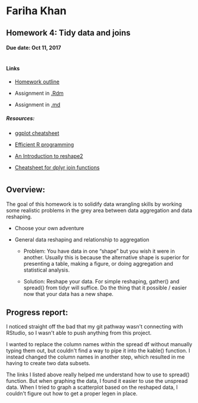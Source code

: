 # Fariha Khan 

## Homework 4: Tidy data and joins
#### Due date: Oct 11, 2017

#
#### **Links**

 - [Homework outline](http://stat545.com/hw04_tidy-data-joins.html)
 
 - Assignment in [.Rdm](https://github.com/farihakhan/STAT545-hw-khan-fariha/blob/master/hw_04/hw04_tidyData.Rmd) 
 
 - Assignment in [.md](https://github.com/farihakhan/STAT545-hw-khan-fariha/blob/master/hw_04/hw04_tidyData.md) 
 
##### Resources:

 - [ggplot cheatsheet](https://www.rstudio.com/wp-content/uploads/2015/03/ggplot2-cheatsheet.pdf)
 
 - [Efficient R programming](https://csgillespie.github.io/efficientR/5-5-dplyr.html#renaming-columns)
 
 - [An Introduction to reshape2](http://seananderson.ca/2013/10/19/reshape.html)
 
 - [Cheatsheet for dplyr join functions](http://stat545.com/bit001_dplyr-cheatsheet.html)
 

#
## **Overview:**

The goal of this homework is to solidify data wrangling skills by working some realistic problems in the grey area between data aggregation and data reshaping.

 - Choose your own adventure
 
 - General data reshaping and relationship to aggregation
 
      - Problem: You have data in one “shape” but you wish it were in another. Usually this is because the alternative shape is superior for presenting a table, making a figure, or doing aggregation and statistical analysis.
      
      - Solution: Reshape your data. For simple reshaping, gather() and spread() from tidyr will suffice. Do the thing that it possible / easier now that your data has a new shape.

 
## **Progress report:**

I noticed straight off the bad that my git pathway wasn't connecting with RStudio, so I wasn't able to push anything from this project. 

I wanted to replace the column names within the spread df without manually typing them out, but couldn't find a way to pipe it into the kable() function. I instead changed the column names in another step, which resulted in me having to create two data subsets.

The links I listed above really helped me understand how to use to spread() function. But when graphing the data, I found it easier to use the unspread data.
When I tried to graph a scatterplot based on the reshaped data, I couldn't figure out how to get a proper legen in place.